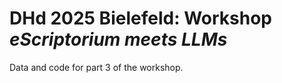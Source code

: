 # DHd 2025 Bielefeld: Workshop *eScriptorium meets LLMs*

Data and code for part 3 of the workshop.
